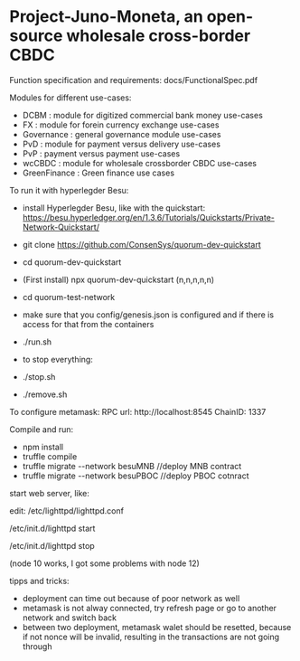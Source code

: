# Project-Juno-Moneta, an open-source wholesale cross-border CBDC

Function specification and requirements: 
docs/FunctionalSpec.pdf

Modules for different use-cases: 
- DCBM : module for digitized commercial bank money use-cases
- FX : module for forein currency exchange use-cases 
- Governance : general governance module use-cases
- PvD : module for payment versus delivery use-cases
- PvP : payment versus payment use-cases
- wcCBDC : module for wholesale crossborder CBDC use-cases
- GreenFinance : Green finance use cases

To run it with hyperlegder Besu:
- install Hyperlegder Besu, like with the quickstart: https://besu.hyperledger.org/en/1.3.6/Tutorials/Quickstarts/Private-Network-Quickstart/
- git clone https://github.com/ConsenSys/quorum-dev-quickstart
- cd quorum-dev-quickstart
- (First install) npx quorum-dev-quickstart (n,n,n,n,n)
- cd quorum-test-network
- make sure that you config/genesis.json is configured and if there is access for that from the containers
- ./run.sh

- to stop everything: 
- ./stop.sh
- ./remove.sh

To configure metamask:
RPC url: http://localhost:8545
ChainID: 1337

Compile and run:
- npm install
- truffle compile
- truffle migrate --network besuMNB //deploy MNB contract
- truffle migrate --network besuPBOC //deploy PBOC cotnract

start web server, like:

edit: /etc/lighttpd/lighttpd.conf

/etc/init.d/lighttpd start

/etc/init.d/lighttpd stop
 

(node 10 works, I got some problems with node 12)


tipps and tricks: 
- deployment can time out because of poor network as well
- metamask is not alway connected, try refresh page or go to another network and switch back
- between two deployment, metamask walet should be resetted, because if not nonce will be invalid, resulting in the transactions are not going through

